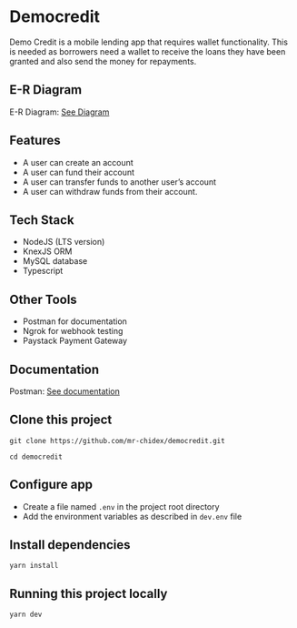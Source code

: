 # Democredit

Demo Credit is a mobile lending app that requires wallet functionality. This is needed as borrowers need a wallet to receive the loans they have been granted and also send the money for repayments.

## E-R Diagram

E-R Diagram: [See Diagram](https://dbdesigner.page.link/XAUfPwxHbjBSJc5T7)

## Features

- A user can create an account
- A user can fund their account
- A user can transfer funds to another user’s account
- A user can withdraw funds from their account.

## Tech Stack

- NodeJS (LTS version)
- KnexJS ORM
- MySQL database
- Typescript

## Other Tools

- Postman for documentation
- Ngrok for webhook testing
- Paystack Payment Gateway

## Documentation

Postman: [See documentation](https://documenter.getpostman.com/view/11724511/2s8ZDU64s2)

## Clone this project

```
git clone https://github.com/mr-chidex/democredit.git
```

```
cd democredit
```

## Configure app

- Create a file named `.env` in the project root directory
- Add the environment variables as described in `dev.env` file

## Install dependencies

```
yarn install
```

## Running this project locally

```
yarn dev
```
